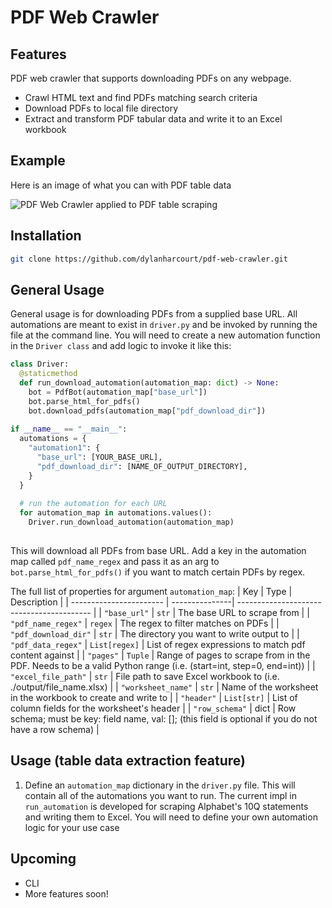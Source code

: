 # PDF Web Crawler

## Features

PDF web crawler that supports downloading PDFs on any webpage.
- Crawl HTML text and find PDFs matching search criteria
- Download PDFs to local file directory
- Extract and transform PDF tabular data and write it to an Excel workbook

## Example

Here is an image of what you can with PDF table data

![PDF Web Crawler applied to PDF table scraping](https://codebrew.ai/static/08ebc2327d9f6a165581f52e10ea6466/7d769/example_pdf_table_scrape_column.png)

## Installation
```bash
git clone https://github.com/dylanharcourt/pdf-web-crawler.git
```

## General Usage

General usage is for downloading PDFs from a supplied base URL. All automations are meant to exist in `driver.py` and be invoked by running the file at the command line.
You will need to create a new automation function in the `Driver class` and add logic to invoke it like this:
```python
class Driver:
  @staticmethod
  def run_download_automation(automation_map: dict) -> None:
    bot = PdfBot(automation_map["base_url"])
    bot.parse_html_for_pdfs()
    bot.download_pdfs(automation_map["pdf_download_dir"])
    
if __name__ == "__main__":
  automations = {
    "automation1": {
      "base_url": [YOUR_BASE_URL],
      "pdf_download_dir": [NAME_OF_OUTPUT_DIRECTORY],
    }
  }
  
  # run the automation for each URL
  for automation_map in automations.values():
    Driver.run_download_automation(automation_map)
    
```

This will download all PDFs from base URL. Add a key in the automation map called `pdf_name_regex` and pass it as an arg to `bot.parse_html_for_pdfs()` if you want to match certain PDFs by regex.

The full list of properties for argument `automation_map`:
| Key                     | Type           | Description                                                                                                    |
| ----------------------- | ---------------| -----------------------------------------                                                                      |
| `"base_url"`            | `str`          | The base URL to scrape from                                                                                    |
| `"pdf_name_regex"`      | `regex`        | The regex to filter matches on PDFs                                                                            |
| `"pdf_download_dir"`    | `str`          | The directory you want to write output to                                                                      |
| `"pdf_data_regex"`      | `List[regex]`  | List of regex expressions to match pdf content against                                                         |
| `"pages"`               | `Tuple`        | Range of pages to scrape from in the PDF. Needs to be a valid Python range (i.e. (start=int, step=0, end=int)) |
| `"excel_file_path"`     | `str`          | File path to save Excel workbook to (i.e. ./output/file_name.xlsx)                                             |
| `"worksheet_name"`      | `str`          | Name of the worksheet in the workbook to create and write to                                                   |
| `"header"`              | `List[str]`    | List of column fields for the worksheet's header                                                               |
| `"row_schema"`          | dict           | Row schema; must be key: field name, val: []; (this field is optional if you do not have a row schema)         |


## Usage (table data extraction feature)
1. Define an `automation_map` dictionary in the `driver.py` file. This will contain all of the automations you want to run. The current impl in `run_automation` is developed for
scraping Alphabet's 10Q statements and writing them to Excel. You will need to define your own automation logic for your use case

## Upcoming
- CLI
- More features soon!
